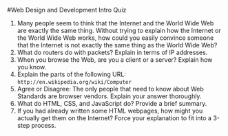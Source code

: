 #Web Design and Development Intro Quiz

1. Many people seem to think that the Internet and the World Wide Web are exactly the same thing. Without trying to explain how the Internet or the World Wide Web works, how could you easily convince someone that the Internet is not exactly the same thing as the World Wide Web?
2. What do routers do with packets? Explain in terms of IP addresses.
3. When you browse the Web, are you a client or a server? Explain how you know.
4. Explain the parts of the following URL: `http://en.wikipedia.org/wiki/Computer`
3. Agree or Disagree: The only people that need to know about Web Standards are browser vendors. Explain your answer thoroughly.
4. What do HTML, CSS, and JavaScript do? Provide a brief summary.
5. If you had already written some HTML webpages, how might you actually get them on the Internet? Force your explanation to fit into a 3-step process.
